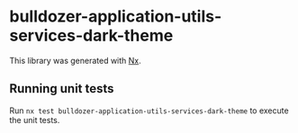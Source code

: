 # bulldozer-application-utils-services-dark-theme

This library was generated with [Nx](https://nx.dev).

## Running unit tests

Run `nx test bulldozer-application-utils-services-dark-theme` to execute the unit tests.
